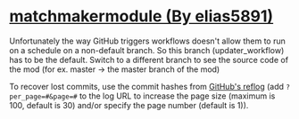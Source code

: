 # [matchmakermodule (By elias5891)](https://github.com/elias5891/matchmakermodule)

Unfortunately the way GitHub triggers workflows doesn't allow them to run on a schedule on a non-default branch. So this branch (updater_workflow) has to be the default. Switch to a different branch to see the source code of the mod (for ex. master -> the master branch of the mod)

To recover lost commits, use the commit hashes from [GitHub's reflog](https://api.github.com/repos/KtaneModules/matchmakermodule-elias5891/events) (add `?per_page=#&page=#` to the log URL to increase the page size (maximum is 100, default is 30) and/or specify the page number (default is 1)).
